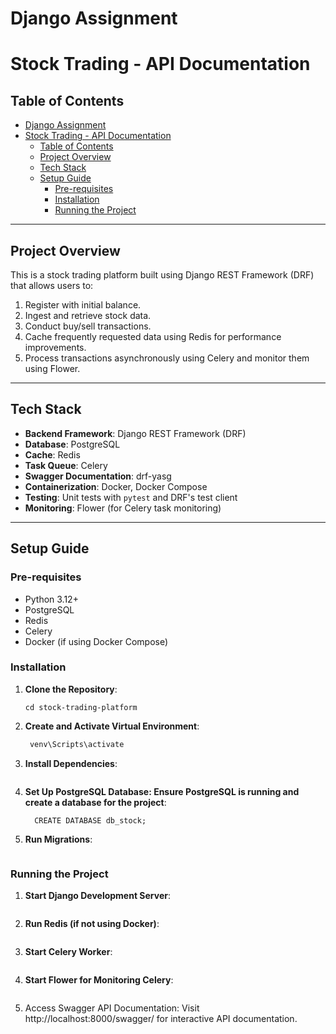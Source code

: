 # Django Assignment

# Stock Trading - API Documentation

## Table of Contents
- [Django Assignment](#django-assignment)
- [Stock Trading - API Documentation](#stock-trading---api-documentation)
  - [Table of Contents](#table-of-contents)
  - [Project Overview](#project-overview)
  - [Tech Stack](#tech-stack)
  - [Setup Guide](#setup-guide)
    - [Pre-requisites](#pre-requisites)
    - [Installation](#installation)
    - [Running the Project](#running-the-project)

---

## Project Overview
This is a stock trading platform built using Django REST Framework (DRF) that allows users to:
1. Register with initial balance.
2. Ingest and retrieve stock data.
3. Conduct buy/sell transactions.
4. Cache frequently requested data using Redis for performance improvements.
5. Process transactions asynchronously using Celery and monitor them using Flower.

---

## Tech Stack
- **Backend Framework**: Django REST Framework (DRF)
- **Database**: PostgreSQL
- **Cache**: Redis
- **Task Queue**: Celery
- **Swagger Documentation**: drf-yasg
- **Containerization**: Docker, Docker Compose
- **Testing**: Unit tests with `pytest` and DRF's test client
- **Monitoring**: Flower (for Celery task monitoring)

---

## Setup Guide

### Pre-requisites
- Python 3.12+
- PostgreSQL
- Redis
- Celery
- Docker (if using Docker Compose)

### Installation

1. **Clone the Repository**:
   ```git clone https://github.com/sohailcs140/stock-trading-platform.git
   cd stock-trading-platform
   ```

2. **Create and Activate Virtual Environment**:
   ```python -m venv venv
    venv\Scripts\activate
   ```

3. **Install Dependencies**:
   ```pip install -r requirements.txt
   ```

4. **Set Up PostgreSQL Database: Ensure PostgreSQL is running and create a database for the project**:
   ```psql -U postgres
     CREATE DATABASE db_stock;
   ```

5. **Run Migrations**:
   ```python manage.py migrate
   ```


### Running the Project


1. **Start Django Development Server**:
   ```python manage.py runserver
   ```

2. **Run Redis (if not using Docker)**:
   ```redis-server
   ```

3. **Start Celery Worker**:
   ```celery -A config worker -l info --pool=solo
   ```


4. **Start Flower for Monitoring Celery**:
   ```celery -A config flower
   ```

5. Access Swagger API Documentation: Visit http://localhost:8000/swagger/ for interactive API documentation.